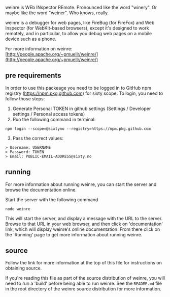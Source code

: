 <!--
 * Licensed to the Apache Software Foundation (ASF) under one
 * or more contributor license agreements.  See the NOTICE file
 * distributed with this work for additional information
 * regarding copyright ownership.  The ASF licenses this file
 * to you under the Apache License, Version 2.0 (the
 * "License"); you may not use this file except in compliance
 * with the License.  You may obtain a copy of the License at
 *
 *     http://www.apache.org/licenses/LICENSE-2.0
 *
 * Unless required by applicable law or agreed to in writing,
 * software distributed under the License is distributed on an
 * "AS IS" BASIS, WITHOUT WARRANTIES OR CONDITIONS OF ANY
 * KIND, either express or implied.  See the License for the
 * specific language governing permissions and limitations
 * under the License.
-->

weinre is WEb INspector REmote.
Pronounced like the word "winery".
Or maybe like the word "weiner".
Who knows, really.

weinre is a debugger for web pages,
like FireBug (for FireFox) and Web Inspector (for WebKit-based browsers),
except it's designed to work remotely, and in particular,
to allow you debug web pages on a mobile device such as a phone.

For more information on weinre:
[http://people.apache.org/~pmuellr/weinre/](http://people.apache.org/~pmuellr/weinre/)

pre requirements
-------
In order to use this packeage you need to be logged in to GitHub npm registry (https://npm.pkg.github.com) for sixty scope. To login, you need to follow those steps:
1. Generate Personal TOKEN in github settings (Settings / Developer settings / Personal access tokens)
2. Run the following command in terminal:
```
npm login --scope=@sixtyno --registry=https://npm.pkg.github.com
```
3. Pass the correct values:
```
> Username: USERNAME
> Password: TOKEN
> Email: PUBLIC-EMAIL-ADDRESS@sixty.no
```

running
-------

For more information about running weinre, you can start the server
and browse the documentation online.

Start the server with the following command

    node weinre

This will start the server, and display a message with the URL to the
server.  Browse to that URL in your web browser, and then click on
'documentation' link, which will display weinre's online documentation.
From there click on the 'Running' page to get more information about
running weinre.

source
------

Follow the link for more information at the top of this file
for instructions on obtaining source.

If you're reading this file as part of the source distribution of weinre,
you will need to run a 'build' before being able to run weinre.  See the
`README.md` file in the root directory of the weinre source distribution
for more information.

